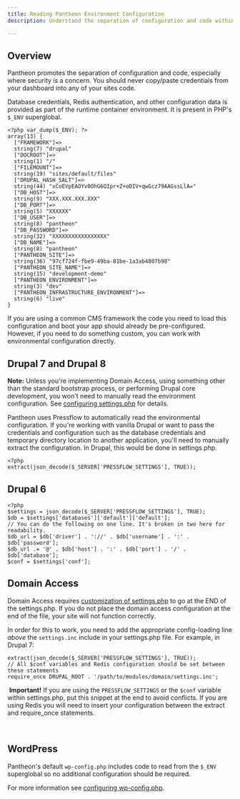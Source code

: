 ```yaml
---
title: Reading Pantheon Environment Configuration
description: Understand the separation of configuration and code within the Pantheon framework.

---
```


## Overview
Pantheon promotes the separation of configuration and code, especially where security is a concern. You should never copy/paste credentials from your dashboard into any of your sites code.

Database credentials, Redis authentication, and other configuration data is provided as part of the runtime container environment. It is present in PHP's `$_ENV` superglobal.

    <?php var_dump($_ENV); ?>
    array(13) {
      ["FRAMEWORK"]=>
      string(7) "drupal"
      ["DOCROOT"]=>
      string(1) "/"
      ["FILEMOUNT"]=>
      string(19) "sites/default/files"
      ["DRUPAL_HASH_SALT"]=>
      string(44) "xCoEVpEAOYv0OhG6QIpr+Z+oDIV+qwGcz79AAGssLlA="
      ["DB_HOST"]=>
      string(9) "XXX.XXX.XXX.XXX"
      ["DB_PORT"]=>
      string(5) "XXXXXX"
      ["DB_USER"]=>
      string(8) "pantheon"
      ["DB_PASSWORD"]=>
      string(32) "XXXXXXXXXXXXXXXXX"
      ["DB_NAME"]=>
      string(8) "pantheon"
      ["PANTHEON_SITE"]=>
      string(36) "97cf724f-fbe9-49ba-81be-1a3ab4807b98"
      ["PANTHEON_SITE_NAME"]=>
      string(15) "development-demo"
      ["PANTHEON_ENVIRONMENT"]=>
      string(3) "dev"
      ["PANTHEON_INFRASTRUCTURE_ENVIRONMENT"]=>
      string(6) "live"
    }

If you are using a common CMS framework the code you need to load this configuration and boot your app should already be pre-configured. However, if you need to do something custom, you can work with environmental configuration directly.

## Drupal 7 and Drupal 8

**Note:** Unless you're implementing Domain Access, using something other than the standard bootstrap process, or performing Drupal core development, you won't need to manually read the environment configuration. See [configuring settings.php](/articles/drupal/configuring-settings-php/-configuring-settings-php) for details.

Pantheon uses Pressflow to automatically read the environmental configuration. If you're working with vanilla Drupal or want to pass the credentials and configuration such as the database credentials and temporary directory location to another application, you'll need to manually extract the configuration. In Drupal, this would be done in settings.php.

    <?php
    extract(json_decode($_SERVER['PRESSFLOW_SETTINGS'], TRUE));

## Drupal 6

    <?php
    $settings = json_decode($_SERVER['PRESSFLOW_SETTINGS'], TRUE);
    $db = $settings['databases']['default']['default'];
    // You can do the following on one line. It's broken in two here for readability.
    $db_url = $db['driver'] . '://' . $db['username'] . ':' . $db['password'];
    $db_url .= '@' . $db['host'] . ':' . $db['port'] . '/' . $db['database'];
    $conf = $settings['conf'];

## Domain Access

Domain Access requires [customization of settings.php](http://drupal.org/node/1096962) to go at the END of the settings.php. If you do not place the domain access configuration at the end of the file, your site will not function correctly.  


In order for this to work, you need to add the appropriate config-loading line _above_ the `settings.inc` include in your settings.php file. For example, in Drupal 7:

    extract(json_decode($_SERVER['PRESSFLOW_SETTINGS'], TRUE));
    // All $conf variables and Redis configuration should be set between these statements
    require_once DRUPAL_ROOT . '/path/to/modules/domain/settings.inc';

​ **Important!** If you are using the `PRESSFLOW_SETTINGS` or the `$conf` variable within settings.php, put this snippet at the end to avoid conflicts. If you are using Redis you will need to insert your configuration between the extract and require\_once statements.  
 

## WordPress

Pantheon's default `wp-config.php` includes code to read from the `$_ENV` superglobal so no additional configuration should be required.

For more information see [configuring wp-config.php](/articles/drupal/configuring-wp-config-php/).
